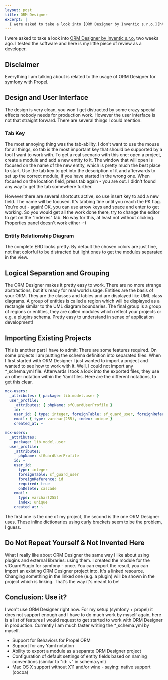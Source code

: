 ```yaml
---
layout: post
title: ORM Designer
excerpt: |
  I were asked to take a look into [ORM Designer by Inventic s.r.o.](http://www.orm-designer.com/ "Website of ORM Designer") two weeks ago. I tested the software and here is my little piece of review as a developer.
---
```

I were asked to take a look into [ORM Designer by Inventic s.r.o.](http://www.orm-designer.com/ "Website of ORM Designer") two weeks ago. I tested the software and here is my little piece of review as a developer.

## Disclaimer

Everything I am talking about is related to the usage of ORM Designer for symfony with Propel.

## Design and User Interface

The design is very clean, you won't get distracted by some crazy special effects nobody needs for production work. However the user interface is not that straight forward. There are several things I could mention.

### Tab Key

The most annoying thing was the tab-ability. I don't want to use the mouse for all things, so tab is the most important key that should be supported by a tool I want to work with. To get a real scenario with this one: open a project, create a module and add a new entity to it. The window that will open is focused on the name of the new entity, which is pretty much the best place to start. Use the tab key to get into the description of it and afterwards to set up the correct module, if you have started in the wrong one. When focused on the location field, press tab again - you are out. I didn't found any way to get the tab somewhere further.

However there are several shortcuts active, so use insert key to add a new field. The name will be focused. It's tabbing fine until you reach the PK flag. You're out - again! OK, you can use arrow keys and space and enter to get working. So you would get all the work done there, try to change the editor to get on the "Indexes" tab. No way for this, at least not without clicking. Properties panel doesn't work either :-)

### Entity Relationship Diagram

The complete ERD looks pretty. By default the chosen colors are just fine, not that colorful to be distracted but light ones to get the modules separated in the view.

## Logical Separation and Grouping

The ORM Designer makes it pretty easy to work. There are no more strange abstractions, but it's ready for real world usage. Entities are the basis of your ORM. They are the classes and tables and are displayed like UML class diagrams. A group of entities is called a region which will be displayed as a rectangle similar to the UML diagram boundaries. The final group is a group of regions or entities, they are called modules which reflect your projects or e.g. a plugins schema. Pretty easy to understand in sense of application development!

## Importing Existing Projects

This is another part I have to admit: There are some features required. On some projects I am putting the schema definition into separated files. When I first started with ORM Designer I just wanted to import a project and wanted to see how to work with it. Well, I could not import any \*\_schema.yml file. Afterwards I took a look into the exported files, they use an other notation within the Yaml files. Here are the different notations, to get this clear.

```yaml
mcx-users:
  _attributes: { package: lib.model.user }
  user_profile:
    _attributes: { phpName: sfGuardUserProfile }
    id: ~
    user_id: { type: integer, foreignTable: sf_guard_user, foreignReference: id, required: true, onDelete: cascade }
    email: { type: varchar(255), index: unique }
    created_at: ~
```

```yaml
mcx-users:
  _attributes:
    package: lib.model.user
  user_profile:
    _attributes:
      phpName: sfGuardUserProfile
    id: ~
    user_id: 
      type: integer
      foreignTable: sf_guard_user
      foreignReference: id
      required: true
      onDelete: cascade
    email: 
      type: varchar(255)
      index: unique
    created_at: ~
```

The first one is the one of my project, the second is the one ORM Designer uses. These inline dictionaries using curly brackets seem to be the problem, I guess.

## Do Not Repeat Yourself &#038; Not Invented Here

What I really like about ORM Designer the same way I like about using plugins and external libraries: using them. I created the module for the sfGuardPlugin for symfony - once. You can export the result, you can import an existing ORM Designer project into. It's a linked resource. Changing something in the linked one (e.g. a plugin) will be shown in the project which is linking. That's the way it's meant to be!

## Conclusion: Use it?

I won't use ORM Designer right now. For my setup (symfony + propel) it does not support enough and I have to do much work by myself again, here is a list of features I would request to get started to work with ORM Designer in production. Currently I am much faster writing the \*\_schema.yml by myself.

- Support for Behaviors for Propel ORM
- Support for any Yaml notation
- Ability to export a module as a separate ORM Designer project
- Configuration of default settings of entity fields based on naming conventions (similar to "id: ~" in schema.yml)
- Mac OS X support without X11 and/or wine - saying: native support (cocoa)
